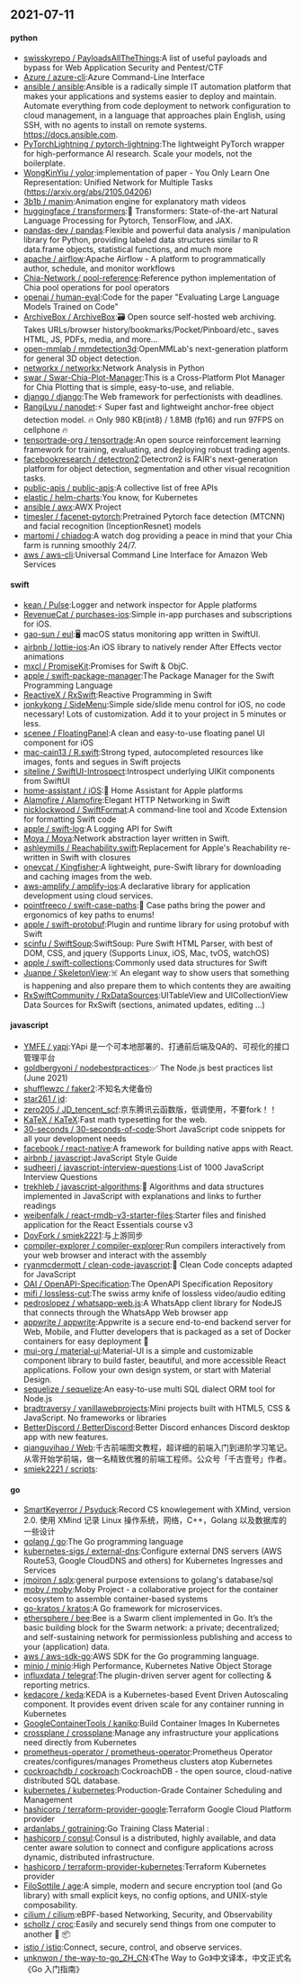 ## 2021-07-11

#### python
* [swisskyrepo / PayloadsAllTheThings](https://github.com/swisskyrepo/PayloadsAllTheThings):A list of useful payloads and bypass for Web Application Security and Pentest/CTF
* [Azure / azure-cli](https://github.com/Azure/azure-cli):Azure Command-Line Interface
* [ansible / ansible](https://github.com/ansible/ansible):Ansible is a radically simple IT automation platform that makes your applications and systems easier to deploy and maintain. Automate everything from code deployment to network configuration to cloud management, in a language that approaches plain English, using SSH, with no agents to install on remote systems. https://docs.ansible.com.
* [PyTorchLightning / pytorch-lightning](https://github.com/PyTorchLightning/pytorch-lightning):The lightweight PyTorch wrapper for high-performance AI research. Scale your models, not the boilerplate.
* [WongKinYiu / yolor](https://github.com/WongKinYiu/yolor):implementation of paper - You Only Learn One Representation: Unified Network for Multiple Tasks (https://arxiv.org/abs/2105.04206)
* [3b1b / manim](https://github.com/3b1b/manim):Animation engine for explanatory math videos
* [huggingface / transformers](https://github.com/huggingface/transformers):🤗
Transformers: State-of-the-art Natural Language Processing for Pytorch, TensorFlow, and JAX.
* [pandas-dev / pandas](https://github.com/pandas-dev/pandas):Flexible and powerful data analysis / manipulation library for Python, providing labeled data structures similar to R data.frame objects, statistical functions, and much more
* [apache / airflow](https://github.com/apache/airflow):Apache Airflow - A platform to programmatically author, schedule, and monitor workflows
* [Chia-Network / pool-reference](https://github.com/Chia-Network/pool-reference):Reference python implementation of Chia pool operations for pool operators
* [openai / human-eval](https://github.com/openai/human-eval):Code for the paper "Evaluating Large Language Models Trained on Code"
* [ArchiveBox / ArchiveBox](https://github.com/ArchiveBox/ArchiveBox):🗃
Open source self-hosted web archiving. Takes URLs/browser history/bookmarks/Pocket/Pinboard/etc., saves HTML, JS, PDFs, media, and more...
* [open-mmlab / mmdetection3d](https://github.com/open-mmlab/mmdetection3d):OpenMMLab's next-generation platform for general 3D object detection.
* [networkx / networkx](https://github.com/networkx/networkx):Network Analysis in Python
* [swar / Swar-Chia-Plot-Manager](https://github.com/swar/Swar-Chia-Plot-Manager):This is a Cross-Platform Plot Manager for Chia Plotting that is simple, easy-to-use, and reliable.
* [django / django](https://github.com/django/django):The Web framework for perfectionists with deadlines.
* [RangiLyu / nanodet](https://github.com/RangiLyu/nanodet):⚡
Super fast and lightweight anchor-free object detection model.
🔥
Only 980 KB(int8) / 1.8MB (fp16) and run 97FPS on cellphone
🔥
* [tensortrade-org / tensortrade](https://github.com/tensortrade-org/tensortrade):An open source reinforcement learning framework for training, evaluating, and deploying robust trading agents.
* [facebookresearch / detectron2](https://github.com/facebookresearch/detectron2):Detectron2 is FAIR's next-generation platform for object detection, segmentation and other visual recognition tasks.
* [public-apis / public-apis](https://github.com/public-apis/public-apis):A collective list of free APIs
* [elastic / helm-charts](https://github.com/elastic/helm-charts):You know, for Kubernetes
* [ansible / awx](https://github.com/ansible/awx):AWX Project
* [timesler / facenet-pytorch](https://github.com/timesler/facenet-pytorch):Pretrained Pytorch face detection (MTCNN) and facial recognition (InceptionResnet) models
* [martomi / chiadog](https://github.com/martomi/chiadog):A watch dog providing a peace in mind that your Chia farm is running smoothly 24/7.
* [aws / aws-cli](https://github.com/aws/aws-cli):Universal Command Line Interface for Amazon Web Services

#### swift
* [kean / Pulse](https://github.com/kean/Pulse):Logger and network inspector for Apple platforms
* [RevenueCat / purchases-ios](https://github.com/RevenueCat/purchases-ios):Simple in-app purchases and subscriptions for iOS.
* [gao-sun / eul](https://github.com/gao-sun/eul):🖥️
macOS status monitoring app written in SwiftUI.
* [airbnb / lottie-ios](https://github.com/airbnb/lottie-ios):An iOS library to natively render After Effects vector animations
* [mxcl / PromiseKit](https://github.com/mxcl/PromiseKit):Promises for Swift & ObjC.
* [apple / swift-package-manager](https://github.com/apple/swift-package-manager):The Package Manager for the Swift Programming Language
* [ReactiveX / RxSwift](https://github.com/ReactiveX/RxSwift):Reactive Programming in Swift
* [jonkykong / SideMenu](https://github.com/jonkykong/SideMenu):Simple side/slide menu control for iOS, no code necessary! Lots of customization. Add it to your project in 5 minutes or less.
* [scenee / FloatingPanel](https://github.com/scenee/FloatingPanel):A clean and easy-to-use floating panel UI component for iOS
* [mac-cain13 / R.swift](https://github.com/mac-cain13/R.swift):Strong typed, autocompleted resources like images, fonts and segues in Swift projects
* [siteline / SwiftUI-Introspect](https://github.com/siteline/SwiftUI-Introspect):Introspect underlying UIKit components from SwiftUI
* [home-assistant / iOS](https://github.com/home-assistant/iOS):📱
Home Assistant for Apple platforms
* [Alamofire / Alamofire](https://github.com/Alamofire/Alamofire):Elegant HTTP Networking in Swift
* [nicklockwood / SwiftFormat](https://github.com/nicklockwood/SwiftFormat):A command-line tool and Xcode Extension for formatting Swift code
* [apple / swift-log](https://github.com/apple/swift-log):A Logging API for Swift
* [Moya / Moya](https://github.com/Moya/Moya):Network abstraction layer written in Swift.
* [ashleymills / Reachability.swift](https://github.com/ashleymills/Reachability.swift):Replacement for Apple's Reachability re-written in Swift with closures
* [onevcat / Kingfisher](https://github.com/onevcat/Kingfisher):A lightweight, pure-Swift library for downloading and caching images from the web.
* [aws-amplify / amplify-ios](https://github.com/aws-amplify/amplify-ios):A declarative library for application development using cloud services.
* [pointfreeco / swift-case-paths](https://github.com/pointfreeco/swift-case-paths):🧰
Case paths bring the power and ergonomics of key paths to enums!
* [apple / swift-protobuf](https://github.com/apple/swift-protobuf):Plugin and runtime library for using protobuf with Swift
* [scinfu / SwiftSoup](https://github.com/scinfu/SwiftSoup):SwiftSoup: Pure Swift HTML Parser, with best of DOM, CSS, and jquery (Supports Linux, iOS, Mac, tvOS, watchOS)
* [apple / swift-collections](https://github.com/apple/swift-collections):Commonly used data structures for Swift
* [Juanpe / SkeletonView](https://github.com/Juanpe/SkeletonView):☠️
An elegant way to show users that something is happening and also prepare them to which contents they are awaiting
* [RxSwiftCommunity / RxDataSources](https://github.com/RxSwiftCommunity/RxDataSources):UITableView and UICollectionView Data Sources for RxSwift (sections, animated updates, editing ...)

#### javascript
* [YMFE / yapi](https://github.com/YMFE/yapi):YApi 是一个可本地部署的、打通前后端及QA的、可视化的接口管理平台
* [goldbergyoni / nodebestpractices](https://github.com/goldbergyoni/nodebestpractices):✅
The Node.js best practices list (June 2021)
* [shufflewzc / faker2](https://github.com/shufflewzc/faker2):不知名大佬备份
* [star261 / jd](https://github.com/star261/jd):
* [zero205 / JD_tencent_scf](https://github.com/zero205/JD_tencent_scf):京东腾讯云函数版，低调使用，不要fork！！
* [KaTeX / KaTeX](https://github.com/KaTeX/KaTeX):Fast math typesetting for the web.
* [30-seconds / 30-seconds-of-code](https://github.com/30-seconds/30-seconds-of-code):Short JavaScript code snippets for all your development needs
* [facebook / react-native](https://github.com/facebook/react-native):A framework for building native apps with React.
* [airbnb / javascript](https://github.com/airbnb/javascript):JavaScript Style Guide
* [sudheerj / javascript-interview-questions](https://github.com/sudheerj/javascript-interview-questions):List of 1000 JavaScript Interview Questions
* [trekhleb / javascript-algorithms](https://github.com/trekhleb/javascript-algorithms):📝
Algorithms and data structures implemented in JavaScript with explanations and links to further readings
* [weibenfalk / react-rmdb-v3-starter-files](https://github.com/weibenfalk/react-rmdb-v3-starter-files):Starter files and finished application for the React Essentials course v3
* [DovFork / smiek2221](https://github.com/DovFork/smiek2221):与上游同步
* [compiler-explorer / compiler-explorer](https://github.com/compiler-explorer/compiler-explorer):Run compilers interactively from your web browser and interact with the assembly
* [ryanmcdermott / clean-code-javascript](https://github.com/ryanmcdermott/clean-code-javascript):🛁
Clean Code concepts adapted for JavaScript
* [OAI / OpenAPI-Specification](https://github.com/OAI/OpenAPI-Specification):The OpenAPI Specification Repository
* [mifi / lossless-cut](https://github.com/mifi/lossless-cut):The swiss army knife of lossless video/audio editing
* [pedroslopez / whatsapp-web.js](https://github.com/pedroslopez/whatsapp-web.js):A WhatsApp client library for NodeJS that connects through the WhatsApp Web browser app
* [appwrite / appwrite](https://github.com/appwrite/appwrite):Appwrite is a secure end-to-end backend server for Web, Mobile, and Flutter developers that is packaged as a set of Docker containers for easy deployment
🚀
* [mui-org / material-ui](https://github.com/mui-org/material-ui):Material-UI is a simple and customizable component library to build faster, beautiful, and more accessible React applications. Follow your own design system, or start with Material Design.
* [sequelize / sequelize](https://github.com/sequelize/sequelize):An easy-to-use multi SQL dialect ORM tool for Node.js
* [bradtraversy / vanillawebprojects](https://github.com/bradtraversy/vanillawebprojects):Mini projects built with HTML5, CSS & JavaScript. No frameworks or libraries
* [BetterDiscord / BetterDiscord](https://github.com/BetterDiscord/BetterDiscord):Better Discord enhances Discord desktop app with new features.
* [qianguyihao / Web](https://github.com/qianguyihao/Web):千古前端图文教程，超详细的前端入门到进阶学习笔记。从零开始学前端，做一名精致优雅的前端工程师。公众号「千古壹号」作者。
* [smiek2221 / scripts](https://github.com/smiek2221/scripts):

#### go
* [SmartKeyerror / Psyduck](https://github.com/SmartKeyerror/Psyduck):Record CS knowlegement with XMind, version 2.0. 使用 XMind 记录 Linux 操作系统，网络，C++，Golang 以及数据库的一些设计
* [golang / go](https://github.com/golang/go):The Go programming language
* [kubernetes-sigs / external-dns](https://github.com/kubernetes-sigs/external-dns):Configure external DNS servers (AWS Route53, Google CloudDNS and others) for Kubernetes Ingresses and Services
* [jmoiron / sqlx](https://github.com/jmoiron/sqlx):general purpose extensions to golang's database/sql
* [moby / moby](https://github.com/moby/moby):Moby Project - a collaborative project for the container ecosystem to assemble container-based systems
* [go-kratos / kratos](https://github.com/go-kratos/kratos):A Go framework for microservices.
* [ethersphere / bee](https://github.com/ethersphere/bee):Bee is a Swarm client implemented in Go. It’s the basic building block for the Swarm network: a private; decentralized; and self-sustaining network for permissionless publishing and access to your (application) data.
* [aws / aws-sdk-go](https://github.com/aws/aws-sdk-go):AWS SDK for the Go programming language.
* [minio / minio](https://github.com/minio/minio):High Performance, Kubernetes Native Object Storage
* [influxdata / telegraf](https://github.com/influxdata/telegraf):The plugin-driven server agent for collecting & reporting metrics.
* [kedacore / keda](https://github.com/kedacore/keda):KEDA is a Kubernetes-based Event Driven Autoscaling component. It provides event driven scale for any container running in Kubernetes
* [GoogleContainerTools / kaniko](https://github.com/GoogleContainerTools/kaniko):Build Container Images In Kubernetes
* [crossplane / crossplane](https://github.com/crossplane/crossplane):Manage any infrastructure your applications need directly from Kubernetes
* [prometheus-operator / prometheus-operator](https://github.com/prometheus-operator/prometheus-operator):Prometheus Operator creates/configures/manages Prometheus clusters atop Kubernetes
* [cockroachdb / cockroach](https://github.com/cockroachdb/cockroach):CockroachDB - the open source, cloud-native distributed SQL database.
* [kubernetes / kubernetes](https://github.com/kubernetes/kubernetes):Production-Grade Container Scheduling and Management
* [hashicorp / terraform-provider-google](https://github.com/hashicorp/terraform-provider-google):Terraform Google Cloud Platform provider
* [ardanlabs / gotraining](https://github.com/ardanlabs/gotraining):Go Training Class Material :
* [hashicorp / consul](https://github.com/hashicorp/consul):Consul is a distributed, highly available, and data center aware solution to connect and configure applications across dynamic, distributed infrastructure.
* [hashicorp / terraform-provider-kubernetes](https://github.com/hashicorp/terraform-provider-kubernetes):Terraform Kubernetes provider
* [FiloSottile / age](https://github.com/FiloSottile/age):A simple, modern and secure encryption tool (and Go library) with small explicit keys, no config options, and UNIX-style composability.
* [cilium / cilium](https://github.com/cilium/cilium):eBPF-based Networking, Security, and Observability
* [schollz / croc](https://github.com/schollz/croc):Easily and securely send things from one computer to another
🐊
📦
* [istio / istio](https://github.com/istio/istio):Connect, secure, control, and observe services.
* [unknwon / the-way-to-go_ZH_CN](https://github.com/unknwon/the-way-to-go_ZH_CN):《The Way to Go》中文译本，中文正式名《Go 入门指南》
